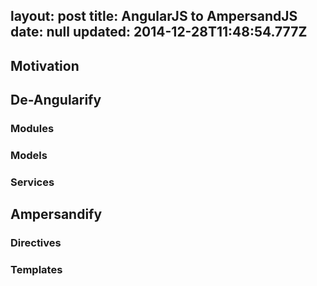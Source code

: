layout: post
title: AngularJS to AmpersandJS
date: null
updated: 2014-12-28T11:48:54.777Z
---
## Motivation

## De-Angularify

### Modules

### Models

### Services

## Ampersandify

### Directives

### Templates
